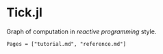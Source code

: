# Tick.jl

Graph of computation in *reactive programming* style.

```@contents
Pages = ["tutorial.md", "reference.md"]
```
